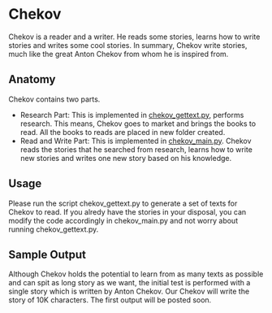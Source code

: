 # Chekov
Chekov is a reader and a writer. He reads some stories, learns how to write stories and writes some cool stories. In summary, Chekov write stories, much like the great Anton Chekov from whom he is inspired from.

## Anatomy
Chekov contains two parts. 
* Research Part: This is implemented in [chekov_gettext.py](chekov_gettext.py), performs research. This means, Chekov goes to market and brings the books to read. All the books to reads are placed in new folder created.
* Read and Write Part: This is implemented in [chekov_main.py](chekov_main.py). Chekov reads the stories that he searched from research, learns how to write new stories and writes one new story based on his knowledge.

## Usage
Please run the script chekov_gettext.py to generate a set of texts for Chekov to read. If you alredy have the stories in your disposal, you can modify the code accordingly in chekov_main.py and not worry about running chekov_gettext.py.

## Sample Output
Although Chekov holds the potential to learn from as many texts as possible and can spit as long story as we want, the initial test is performed with a single story which is written by Anton Chekov. Our Chekov will write the story of 10K characters. The first output will be posted soon.

